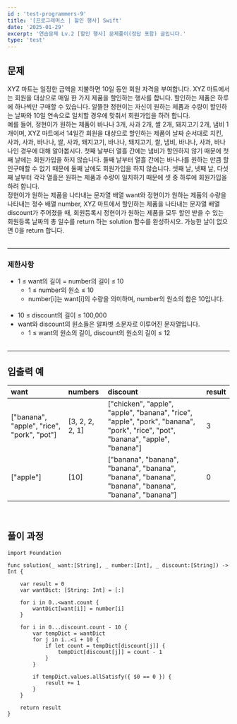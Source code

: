 ```yaml
---
id : 'test-programmers-9'
title: '[프로그래머스 | 할인 행사] Swift'
date: '2025-01-29'
excerpt: '연습문제 Lv.2 [할인 행사] 문제풀이(정답 포함) 글입니다.'
type: 'test'
---
```


## 문제

XYZ 마트는 일정한 금액을 지불하면 10일 동안 회원 자격을 부여합니다. XYZ 마트에서는 회원을 대상으로 매일 한 가지 제품을 할인하는 행사를 합니다. 할인하는 제품은 하루에 하나씩만 구매할 수 있습니다. 알뜰한 정현이는 자신이 원하는 제품과 수량이 할인하는 날짜와 10일 연속으로 일치할 경우에 맞춰서 회원가입을 하려 합니다.<br>
예를 들어, 정현이가 원하는 제품이 바나나 3개, 사과 2개, 쌀 2개, 돼지고기 2개, 냄비 1개이며, XYZ 마트에서 14일간 회원을 대상으로 할인하는 제품이 날짜 순서대로 치킨, 사과, 사과, 바나나, 쌀, 사과, 돼지고기, 바나나, 돼지고기, 쌀, 냄비, 바나나, 사과, 바나나인 경우에 대해 알아봅시다. 첫째 날부터 열흘 간에는 냄비가 할인하지 않기 때문에 첫째 날에는 회원가입을 하지 않습니다. 둘째 날부터 열흘 간에는 바나나를 원하는 만큼 할인구매할 수 없기 때문에 둘째 날에도 회원가입을 하지 않습니다. 셋째 날, 넷째 날, 다섯째 날부터 각각 열흘은 원하는 제품과 수량이 일치하기 때문에 셋 중 하루에 회원가입을 하려 합니다.<br>
정현이가 원하는 제품을 나타내는 문자열 배열 want와 정현이가 원하는 제품의 수량을 나타내는 정수 배열 number, XYZ 마트에서 할인하는 제품을 나타내는 문자열 배열 discount가 주어졌을 때, 회원등록시 정현이가 원하는 제품을 모두 할인 받을 수 있는 회원등록 날짜의 총 일수를 return 하는 solution 함수를 완성하시오. 가능한 날이 없으면 0을 return 합니다.<br>
<br>

***

### 제한사항

* 1 ≤ want의 길이 = number의 길이 ≤ 10
    * 1 ≤ number의 원소 ≤ 10
    * number[i]는 want[i]의 수량을 의미하며, number의 원소의 합은 10입니다.
    <br>
* 10 ≤ discount의 길이 ≤ 100,000
* want와 discount의 원소들은 알파벳 소문자로 이루어진 문자열입니다.
    * 1 ≤ want의 원소의 길이, discount의 원소의 길이 ≤ 12
    <br>

***

## 입출력 예

|want|numbers|discount|result|
|:-|:-|:-|:-|
|["banana", "apple", "rice", "pork", "pot"]|[3, 2, 2, 2, 1]|["chicken", "apple", "apple", "banana", "rice", "apple", "pork", "banana", "pork", "rice", "pot", "banana", "apple", "banana"]|3|
|\["apple"]|\[10]|["banana", "banana", "banana", "banana", "banana", "banana", "banana", "banana", "banana", "banana"]|0|

<br>

## 풀이 과정

~~~
import Foundation

func solution(_ want:[String], _ number:[Int], _ discount:[String]) -> Int {
        
    var result = 0
    var wantDict: [String: Int] = [:]
        
    for i in 0..<want.count {
        wantDict[want[i]] = number[i]
    }
        
    for i in 0...discount.count - 10 {
        var tempDict = wantDict
        for j in i..<i + 10 {
            if let count = tempDict[discount[j]] {
                tempDict[discount[j]] = count - 1
            }
        }
            
        if tempDict.values.allSatisfy({ $0 == 0 }) {
            result += 1
        }
    }
        
    return result
}
~~~
